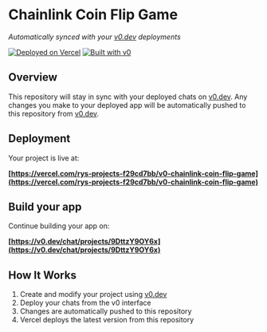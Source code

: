 # Chainlink Coin Flip Game

*Automatically synced with your [v0.dev](https://v0.dev) deployments*

[![Deployed on Vercel](https://img.shields.io/badge/Deployed%20on-Vercel-black?style=for-the-badge&logo=vercel)](https://vercel.com/rys-projects-f29cd7bb/v0-chainlink-coin-flip-game)
[![Built with v0](https://img.shields.io/badge/Built%20with-v0.dev-black?style=for-the-badge)](https://v0.dev/chat/projects/9DttzY9OY6x)

## Overview

This repository will stay in sync with your deployed chats on [v0.dev](https://v0.dev).
Any changes you make to your deployed app will be automatically pushed to this repository from [v0.dev](https://v0.dev).

## Deployment

Your project is live at:

**[https://vercel.com/rys-projects-f29cd7bb/v0-chainlink-coin-flip-game](https://vercel.com/rys-projects-f29cd7bb/v0-chainlink-coin-flip-game)**

## Build your app

Continue building your app on:

**[https://v0.dev/chat/projects/9DttzY9OY6x](https://v0.dev/chat/projects/9DttzY9OY6x)**

## How It Works

1. Create and modify your project using [v0.dev](https://v0.dev)
2. Deploy your chats from the v0 interface
3. Changes are automatically pushed to this repository
4. Vercel deploys the latest version from this repository